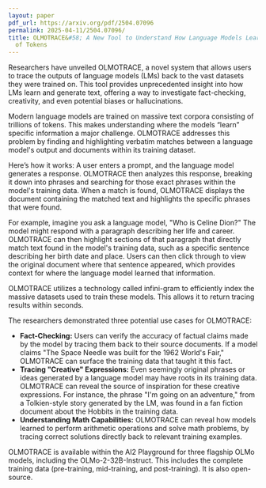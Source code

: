 ```yaml
---
layout: paper
pdf_url: https://arxiv.org/pdf/2504.07096
permalink: 2025-04-11/2504.07096/
title: OLMOTRACE&#58; A New Tool to Understand How Language Models Learn from Trillions
  of Tokens
---
```




Researchers have unveiled OLMOTRACE, a novel system that allows users to trace the outputs of language models (LMs) back to the vast datasets they were trained on. This tool provides unprecedented insight into how LMs learn and generate text, offering a way to investigate fact-checking, creativity, and even potential biases or hallucinations.

Modern language models are trained on massive text corpora consisting of trillions of tokens. This makes understanding where the models “learn” specific information a major challenge. OLMOTRACE addresses this problem by finding and highlighting verbatim matches between a language model's output and documents within its training dataset. 

Here’s how it works: A user enters a prompt, and the language model generates a response. OLMOTRACE then analyzes this response, breaking it down into phrases and searching for those exact phrases within the model's training data. When a match is found, OLMOTRACE displays the document containing the matched text and highlights the specific phrases that were found. 

For example, imagine you ask a language model, "Who is Celine Dion?" The model might respond with a paragraph describing her life and career. OLMOTRACE can then highlight sections of that paragraph that directly match text found in the model's training data, such as a specific sentence describing her birth date and place. Users can then click through to view the original document where that sentence appeared, which provides context for where the language model learned that information.

OLMOTRACE utilizes a technology called infini-gram to efficiently index the massive datasets used to train these models. This allows it to return tracing results within seconds.

The researchers demonstrated three potential use cases for OLMOTRACE:

*   **Fact-Checking:** Users can verify the accuracy of factual claims made by the model by tracing them back to their source documents. If a model claims "The Space Needle was built for the 1962 World's Fair," OLMOTRACE can surface the training data that taught it this fact.
*   **Tracing "Creative" Expressions:**  Even seemingly original phrases or ideas generated by a language model may have roots in its training data. OLMOTRACE can reveal the source of inspiration for these creative expressions. For instance, the phrase "I'm going on an adventure," from a Tolkien-style story generated by the LM, was found in a fan fiction document about the Hobbits in the training data.
*   **Understanding Math Capabilities:**  OLMOTRACE can reveal how models learned to perform arithmetic operations and solve math problems, by tracing correct solutions directly back to relevant training examples.

OLMOTRACE is available within the AI2 Playground for three flagship OLMo models, including the OLMo-2-32B-Instruct. This includes the complete training data (pre-training, mid-training, and post-training). It is also open-source.